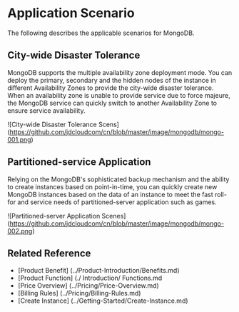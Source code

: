 # Application Scenario

The following describes the applicable scenarios for MongoDB.

## City-wide Disaster Tolerance
MongoDB supports the multiple availability zone deployment mode. You can deploy the primary, secondary and the hidden nodes of the instance in different Availability Zones to provide the city-wide disaster tolerance. When an availability zone is unable to provide service due to force majeure, the MongoDB service can quickly switch to another Availability Zone to ensure service availability.

![City-wide Disaster Tolerance Scens] (https://github.com/jdcloudcom/cn/blob/master/image/mongodb/mongo-001.png)


## Partitioned-service Application
Relying on the MongoDB's sophisticated backup mechanism and the ability to create instances based on point-in-time, you can quickly create new MongoDB instances based on the data of an instance to meet the fast roll-for and service needs of partitioned-server application such as games.

![Partitioned-server Application Scenes] (https://github.com/jdcloudcom/cn/blob/master/image/mongodb/mongo-002.png)

## Related Reference

- [Product Benefit] (../Product-Introduction/Benefits.md)
- [Product Function] (./ Introduction/ Functions.md
- [Price Overview] (../Pricing/Price-Overview.md)
- [Billing Rules] (../Pricing/Billing-Rules.md)
- [Create Instance] (../Getting-Started/Create-Instance.md)
